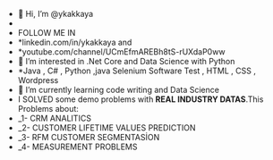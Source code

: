 - 👋 Hi, I’m @ykakkaya
- 
-  FOLLOW ME  IN
-   *linkedin.com/in/ykakkaya and 
-   *youtube.com/channel/UCmEfmAREBh8tS-rUXdaP0ww
-  👀 I’m interested in .Net Core and Data Science with Python
-   *Java , C# , Python ,java Selenium Software Test , HTML , CSS , Wordpress 
-  🌱 I’m currently learning code writing and Data Science
-  I SOLVED some demo problems with **REAL INDUSTRY DATAS**.This Problems about:
-  _1- CRM ANALITICS 
-  _2- CUSTOMER LIFETIME VALUES PREDICTION
-  _3- RFM CUSTOMER SEGMENTASİON
-  _4- MEASUREMENT PROBLEMS


<!---
ykakkaya/ykakkaya is a ✨ special ✨ repository because its `README.md` (this file) appears on your GitHub profile.
You can click the Preview link to take a look at your changes.
--->
